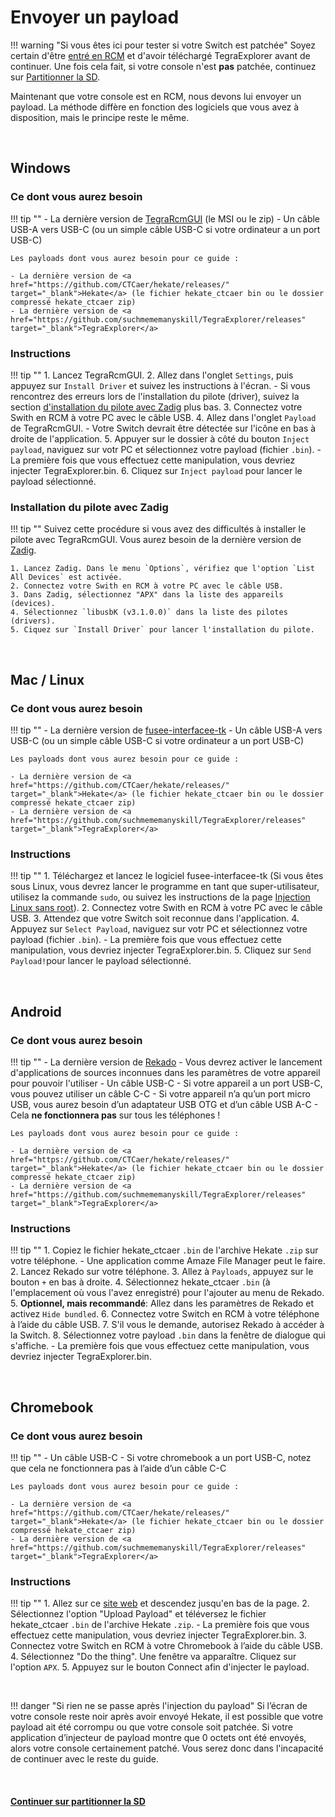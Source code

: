 

# Envoyer un payload

!!! warning "Si vous êtes ici pour tester si votre Switch est patchée"
    Soyez certain d'être [entré en RCM](entering_rcm_fr.md) et d'avoir téléchargé TegraExplorer avant de continuer. Une fois cela fait, si votre console n'est **pas** patchée, continuez sur [Partitionner la SD](partitioning_sd_fr.md).


Maintenant que votre console est en RCM, nous devons lui envoyer un payload. La méthode diffère en fonction des logiciels que vous avez à disposition, mais le principe reste le même.

&nbsp;

## Windows

### Ce dont vous aurez besoin

!!! tip ""
    - La dernière version de <a href="https://github.com/eliboa/TegraRcmGUI/releases" target="_blank">TegraRcmGUI</a> (le MSI ou le zip)
    - Un câble USB-A vers USB-C (ou un simple câble USB-C si votre ordinateur a un port USB-C)

    Les payloads dont vous aurez besoin pour ce guide :

    - La dernière version de <a href="https://github.com/CTCaer/hekate/releases/" target="_blank">Hekate</a> (le fichier hekate_ctcaer bin ou le dossier compressé hekate_ctcaer zip)
    - La dernière version de <a href="https://github.com/suchmememanyskill/TegraExplorer/releases" target="_blank">TegraExplorer</a>

### Instructions

!!! tip ""
    1. Lancez TegraRcmGUI.
    2. Allez dans l'onglet `Settings`, puis appuyez sur `Install Driver` et suivez les instructions à l'écran.
        - Si vous rencontrez des erreurs lors de l'installation du pilote (driver), suivez la section [d'installation du pilote avec Zadig](#installation-du-pilote-avec-zadig) plus bas.
    3. Connectez votre Swith en RCM à votre PC avec le câble USB.
    4. Allez dans l'onglet `Payload` de TegraRcmGUI.
        - Votre Switch devrait être détectée sur l'icône en bas à droite de l'application.
    5. Appuyer sur le dossier à côté du bouton `Inject payload`, naviguez sur votr PC et sélectionnez votre payload (fichier `.bin`).
        - La première fois que vous effectuez cette manipulation, vous devriez injecter TegraExplorer.bin.
    6. Cliquez sur `Inject payload` pour lancer le payload sélectionné.

### Installation du pilote avec Zadig

!!! tip ""
    Suivez cette procédure si vous avez des difficultés à installer le pilote avec TegraRcmGUI. Vous aurez besoin de la dernière version de <a href="https://zadig.akeo.ie" target="_blank">Zadig</a>.

    1. Lancez Zadig. Dans le menu `Options`, vérifiez que l'option `List All Devices` est activée.
    2. Connectez votre Swith en RCM à votre PC avec le câble USB.
    3. Dans Zadig, sélectionnez "APX" dans la liste des appareils (devices).
    4. Sélectionnez `libusbK (v3.1.0.0)` dans la liste des pilotes (drivers).
    5. Ciquez sur `Install Driver` pour lancer l'installation du pilote.

&nbsp;

## Mac / Linux

### Ce dont vous aurez besoin

!!! tip ""
    - La dernière version de <a href="https://github.com/nh-server/fusee-interfacee-tk/releases" target="_blank">fusee-interfacee-tk</a>
    - Un câble USB-A vers USB-C (ou un simple câble USB-C si votre ordinateur a un port USB-C)

    Les payloads dont vous aurez besoin pour ce guide :

    - La dernière version de <a href="https://github.com/CTCaer/hekate/releases/" target="_blank">Hekate</a> (le fichier hekate_ctcaer bin ou le dossier compressé hekate_ctcaer zip)
    - La dernière version de <a href="https://github.com/suchmememanyskill/TegraExplorer/releases" target="_blank">TegraExplorer</a>

### Instructions

!!! tip ""
    1. Téléchargez et lancez le logiciel fusee-interfacee-tk (Si vous êtes sous Linux, vous devrez lancer le programme en tant que super-utilisateur, utilisez la commande `sudo`, ou suivez les instructions de la page [Injection Linux sans root](../../extras/adding_udev_fr.md)).
    2. Connectez votre Swith en RCM à votre PC avec le câble USB.
    3. Attendez que votre Switch soit reconnue dans l'application.
    4. Appuyez sur `Select Payload`, naviguez sur votr PC et sélectionnez votre payload (fichier `.bin`).
        - La première fois que vous effectuez cette manipulation, vous devriez injecter TegraExplorer.bin.
    5. Cliquez sur `Send Payload!`pour lancer le payload sélectionné.

&nbsp;

## Android

### Ce dont vous aurez besoin

!!! tip ""
    - La dernière version de <a href="https://github.com/MenosGrante/Rekado/releases" target="_blank">Rekado</a>
        - Vous devrez activer le lancement d'applications de sources inconnues dans les paramètres de votre appareil pour pouvoir l'utiliser
    - Un câble USB-C
        - Si votre appareil a un port USB-C, vous pouvez utiliser un câble C-C
        - Si votre appareil n’a qu’un port micro USB, vous aurez besoin d’un adaptateur USB OTG et d’un câble USB A-C
            - Cela **ne fonctionnera pas** sur tous les téléphones !

    Les payloads dont vous aurez besoin pour ce guide :

    - La dernière version de <a href="https://github.com/CTCaer/hekate/releases/" target="_blank">Hekate</a> (le fichier hekate_ctcaer bin ou le dossier compressé hekate_ctcaer zip)
    - La dernière version de <a href="https://github.com/suchmememanyskill/TegraExplorer/releases" target="_blank">TegraExplorer</a>
		
### Instructions

!!! tip ""
    1. Copiez le fichier hekate_ctcaer `.bin` de l'archive Hekate `.zip` sur votre téléphone.
        - Une application comme Amaze File Manager peut le faire.
    2. Lancez Rekado sur votre téléphone.
    3. Allez à `Payloads`, appuyez sur le bouton `+` en bas à droite.
    4. Sélectionnez hekate_ctcaer `.bin` (à l'emplacement où vous l'avez enregistré) pour l'ajouter au menu de Rekado.
    5. **Optionnel, mais recommandé**: Allez dans les paramètres de Rekado et activez `Hide bundled`.
    6. Connectez votre Switch en RCM à votre téléphone à l’aide du câble USB.
    7. S'il vous le demande, autorisez Rekado à accéder à la Switch.
    8. Sélectionnez votre payload `.bin` dans la fenêtre de dialogue qui s'affiche.
        -  La première fois que vous effectuez cette manipulation, vous devriez injecter TegraExplorer.bin.

&nbsp;

## Chromebook

### Ce dont vous aurez besoin

!!! tip ""
    - Un câble USB-C
    - Si votre chromebook a un port USB-C, notez que cela ne fonctionnera pas à l’aide d’un câble C-C

    Les payloads dont vous aurez besoin pour ce guide :

    - La dernière version de <a href="https://github.com/CTCaer/hekate/releases/" target="_blank">Hekate</a> (le fichier hekate_ctcaer bin ou le dossier compressé hekate_ctcaer zip)
    - La dernière version de <a href="https://github.com/suchmememanyskill/TegraExplorer/releases" target="_blank">TegraExplorer</a>

### Instructions
    
!!! tip ""
    1. Allez sur ce [site web](https://switchgui.de/web-payload/) et descendez jusqu'en bas de la page.
    2. Sélectionnez l'option "Upload Payload" et téléversez le fichier hekate_ctcaer `.bin` de l'archive Hekate `.zip`.
        - La première fois que vous effectuez cette manipulation, vous devriez injecter TegraExplorer.bin.
    3. Connectez votre Switch en RCM à votre Chromebook à l’aide du câble USB.
    4. Sélectionnez "Do the thing". Une fenêtre va apparaître. Cliquez sur l'option `APX`.
    5. Appuyez sur le bouton Connect afin d'injecter le payload.
    
&nbsp;

!!! danger "Si rien ne se passe après l'injection du payload"
    Si l’écran de votre console reste noir après avoir envoyé Hekate, il est possible que votre payload ait été corrompu ou que votre console soit patchée. Si votre application d’injecteur de payload montre que 0 octets ont été envoyés, alors votre console certainement patché. Vous serez donc dans l'incapacité de continuer avec le reste du guide.

&nbsp;

#### [Continuer sur partitionner la SD <i class="fa fa-arrow-circle-right fa-lg"></i>](partitioning_sd_fr.md)
